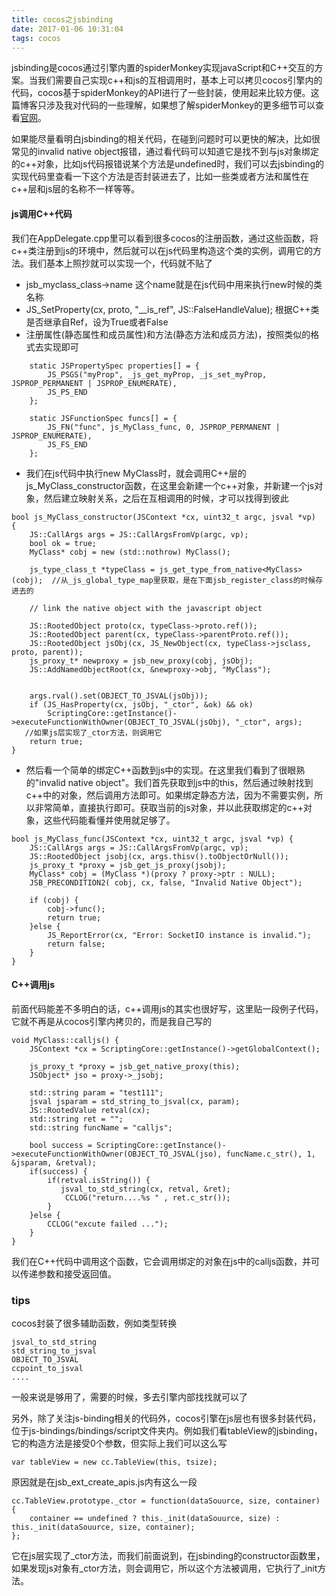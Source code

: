 ```yaml
---
title: cocos之jsbinding
date: 2017-01-06 10:31:04
tags: cocos
---
```


jsbinding是cocos通过引擎内置的spiderMonkey实现javaScript和C++交互的方案。当我们需要自己实现c++和js的互相调用时，基本上可以拷贝cocos引擎内的代码，cocos基于spiderMonkey的API进行了一些封装，使用起来比较方便。这篇博客只涉及我对代码的一些理解，如果想了解spiderMonkey的更多细节可以查看[官网](https://developer.mozilla.org/en-US/docs/Mozilla/Projects/SpiderMonkey/JSAPI_User_Guide)。

如果能尽量看明白jsbinding的相关代码，在碰到问题时可以更快的解决，比如很常见的invalid native object报错，通过看代码可以知道它是找不到与js对象绑定的c++对象，比如js代码报错说某个方法是undefined时，我们可以去jsbinding的实现代码里查看一下这个方法是否封装进去了，比如一些类或者方法和属性在c++层和js层的名称不一样等等。


#### js调用C++代码

我们在AppDelegate.cpp里可以看到很多cocos的注册函数，通过这些函数，将c++类注册到js的环境中，然后就可以在js代码里构造这个类的实例，调用它的方法。我们基本上照抄就可以实现一个，代码就不贴了

- jsb\_myclass\_class->name 这个name就是在js代码中用来执行new时候的类名称
- JS\_SetProperty(cx, proto, "\_\_is\_ref", JS::FalseHandleValue); 根据C++类是否继承自Ref，设为True或者False
- 注册属性(静态属性和成员属性)和方法(静态方法和成员方法)，按照类似的格式去实现即可

```
	static JSPropertySpec properties[] = {
        JS_PSGS("myProp", _js_get_myProp, _js_set_myProp, JSPROP_PERMANENT | JSPROP_ENUMERATE),
        JS_PS_END
    };

    static JSFunctionSpec funcs[] = {
        JS_FN("func", js_MyClass_func, 0, JSPROP_PERMANENT | JSPROP_ENUMERATE),
        JS_FS_END
    };

```
- 我们在js代码中执行new MyClass时，就会调用C++层的 js\_MyClass\_constructor函数，在这里会新建一个c++对象，并新建一个js对象，然后建立映射关系，之后在互相调用的时候，才可以找得到彼此

```
bool js_MyClass_constructor(JSContext *cx, uint32_t argc, jsval *vp)
{
    JS::CallArgs args = JS::CallArgsFromVp(argc, vp);
    bool ok = true;
    MyClass* cobj = new (std::nothrow) MyClass();
    
    js_type_class_t *typeClass = js_get_type_from_native<MyClass>(cobj);  //从_js_global_type_map里获取，是在下面jsb_register_class的时候存进去的
    
    // link the native object with the javascript object
    
    JS::RootedObject proto(cx, typeClass->proto.ref());
    JS::RootedObject parent(cx, typeClass->parentProto.ref());
    JS::RootedObject jsObj(cx, JS_NewObject(cx, typeClass->jsclass, proto, parent));
    js_proxy_t* newproxy = jsb_new_proxy(cobj, jsObj);
    JS::AddNamedObjectRoot(cx, &newproxy->obj, "MyClass");
    
    
    args.rval().set(OBJECT_TO_JSVAL(jsObj));
    if (JS_HasProperty(cx, jsObj, "_ctor", &ok) && ok)
        ScriptingCore::getInstance()->executeFunctionWithOwner(OBJECT_TO_JSVAL(jsObj), "_ctor", args);
   //如果js层实现了_ctor方法，则调用它
    return true;
}
```
- 然后看一个简单的绑定C++函数到js中的实现。在这里我们看到了很眼熟的"invalid native object"。我们首先获取到js中的this，然后通过映射找到c++中的对象，然后调用方法即可。如果绑定静态方法，因为不需要实例，所以非常简单，直接执行即可。获取当前的js对象，并以此获取绑定的c++对象，这些代码能看懂并使用就足够了。

```
bool js_MyClass_func(JSContext *cx, uint32_t argc, jsval *vp) {
    JS::CallArgs args = JS::CallArgsFromVp(argc, vp);
    JS::RootedObject jsobj(cx, args.thisv().toObjectOrNull());
    js_proxy_t *proxy = jsb_get_js_proxy(jsobj);
    MyClass* cobj = (MyClass *)(proxy ? proxy->ptr : NULL);
    JSB_PRECONDITION2( cobj, cx, false, "Invalid Native Object");
    
    if (cobj) {
        cobj->func();
        return true;
    }else {
        JS_ReportError(cx, "Error: SocketIO instance is invalid.");
        return false;
    }
}
```

#### C++调用js

前面代码能差不多明白的话，c++调用js的其实也很好写，这里贴一段例子代码，它就不再是从cocos引擎内拷贝的，而是我自己写的

```
void MyClass::calljs() {
    JSContext *cx = ScriptingCore::getInstance()->getGlobalContext();
    
    js_proxy_t *proxy = jsb_get_native_proxy(this);
    JSObject* jso = proxy->_jsobj;
    
    std::string param = "test111";
    jsval jsparam = std_string_to_jsval(cx, param);
    JS::RootedValue retval(cx);
    std::string ret = "";
    std::string funcName = "calljs";
    
    bool success = ScriptingCore::getInstance()->executeFunctionWithOwner(OBJECT_TO_JSVAL(jso), funcName.c_str(), 1, &jsparam, &retval);
    if(success) {
        if(retval.isString()) {
           jsval_to_std_string(cx, retval, &ret);
            CCLOG("return....%s " , ret.c_str());
        }
    }else {
        CCLOG("excute failed ...");
    }
}
```
我们在C++代码中调用这个函数，它会调用绑定的对象在js中的calljs函数，并可以传递参数和接受返回值。

### tips
cocos封装了很多辅助函数，例如类型转换

```
jsval_to_std_string
std_string_to_jsval
OBJECT_TO_JSVAL
ccpoint_to_jsval
....
```
一般来说是够用了，需要的时候，多去引擎内部找找就可以了

另外，除了关注js-binding相关的代码外，cocos引擎在js层也有很多封装代码，位于js-bindings/bindings/script文件夹内。例如我们看tableView的jsbinding，它的构造方法是接受0个参数，但实际上我们可以这么写

```
var tableView = new cc.TableView(this, tsize);
```
原因就是在jsb_ext_create_apis.js内有这么一段

```
cc.TableView.prototype._ctor = function(dataSouurce, size, container) {
    container == undefined ? this._init(dataSouurce, size) : this._init(dataSouurce, size, container);
};
```
它在js层实现了_ctor方法，而我们前面说到，在jsbinding的constructor函数里，如果发现js对象有_ctor方法，则会调用它，所以这个方法被调用，它执行了_init方法。